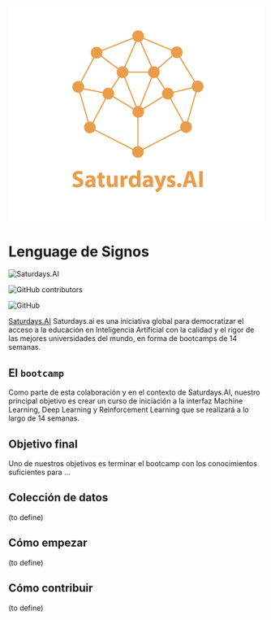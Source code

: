 ![Saturdays.AI - Online Edition](https://github.com/FranHerrera/SaturdaysAI-sign-language/blob/main/assets/logo-saturdaysAI.png)

# Lenguage de Signos

![Saturdays.AI](https://img.shields.io/badge/status-active-brightgreen)

![GitHub contributors](https://img.shields.io/github/contributors/FranHerrera/SaturdaysAI-sign-language)

![GitHub](https://img.shields.io/github/license/FranHerrera/SaturdaysAI-sign-language)


[Saturdays.AI](https://saturdays.ai) Saturdays.ai es una iniciativa global para democratizar el acceso a la educación en Inteligencia Artificial con la calidad y el rigor de las mejores universidades del mundo, en forma de bootcamps de 14 semanas.



## El `bootcamp`

Como parte de esta colaboración y en el contexto de Saturdays.AI, nuestro principal objetivo es crear un curso de iniciación a la interfaz Machine Learning, Deep Learning y Reinforcement Learning que se realizará a lo largo de 14 semanas.

## Objetivo final

Uno de nuestros objetivos es terminar el bootcamp con los conocimientos suficientes para ...

## Colección de datos

(to define)

## Cómo empezar

(to define)

## Cómo contribuir

(to define)